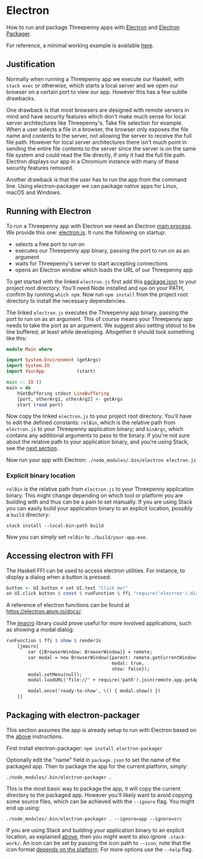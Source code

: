 # Electron
How to run and package Threepenny apps with [Electron](https://electron.atom.io)
and
[Electron Packager](https://github.com/electron-userland/electron-packager#electron-packager).

For reference, a minimal working example is available
[here](https://github.com/barischj/threepenny-gui-electron-example).

## Justification
Normally when running a Threepenny app we execute our Haskell, with `stack exec`
or otherwise, which starts a local server and we open our browser on a certain
port to view our app. However this has a few subtle drawbacks.

One drawback is that most browsers are designed with remote servers in mind and
have security features which don't make much sense for local server
architectures like Threepenny's. Take file selection for example. When a user
selects a file in a browser, the browser only exposes the file name and contents
to the server, not allowing the server to receive the full file path. However
for local server architectures there isn't much point in sending the entire file
contents to the server since the server is on the same file system and could
read the file directly, if only it had the full file path. Electron displays our
app in a Chromium instance with many of these security features removed.

Another drawback is that the user has to run the app from the command line.
Using electron-packager we can package native apps for Linux, macOS and Windows.

## Running with Electron
To run a Threepenny app with Electron we need an Electron
[main process](https://electron.atom.io/docs/tutorial/quick-start/#main-process).
We provide this one: [electron.js](./electron/electron.js). It runs the
following on startup:
- selects a free port to run on
- executes our Threepenny app binary, passing the port to run on as an argument
- waits for Threepenny's server to start accepting connections
- opens an Electron window which loads the URL of our Threepenny app

To get started with the linked `electron.js` first add
this [package.json](./electron/package.json) to your project root directory.
You'll need Node installed and `npm` on your PATH, confirm by running `which
npm`. Now run `npm install` from the project root directory to install the
necessary dependencies.

The linked `electron.js` executes the Threepenny app binary, passing the port to
run on as an argument. This of course means your Threepenny app needs to take
the port as an argument. We suggest also setting stdout to be line buffered, at
least while developing. Altogether it should look something like this:

```Haskell
module Main where

import System.Environment (getArgs)
import System.IO
import YourApp            (start)

main :: IO ()
main = do
    hSetBuffering stdout LineBuffering
    [port, otherArg1, otherArg2] <- getArgs
    start (read port)
```

Now copy the linked `electron.js` to your project root directory. You'll have to
edit the defined constants: `relBin`, which is the relative path from
`electron.js` to your Threepenny application binary; and `binArgs`, which
contains any additional arguments to pass to the binary. If you're not sure
about the relative path to your application binary, and you're using Stack, see
the [next section](#explicit-binary-location).

Now run your app with Electron: `./node_modules/.bin/electron electron.js`

### Explicit binary location
`relBin` is the relative path from `electron.js` to your Threepenny application
binary. This might change depending on which tool or platform you are building
with and thus can be a pain to set manually. If you are using Stack you can
easily build your application binary to an explicit location, possibly a `build`
directory:

```stack install --local-bin-path build```

Now you can simply set `relBin` to `./build/your-app-exe`.

## Accessing electron with FFI

The Haskell FFI can be used to access electron utilities.
For instance, to display a dialog when a button is pressed:

```Haskell
button <- UI.button # set UI.text "Click me!"
on UI.click button $ const $ runFunction $ ffi "require('electron').dialog.showOpenDialog({})"
```

A reference of electron functions can be found at https://electron.atom.io/docs/.

The [jmacro](https://hackage.haskell.org/package/jmacro) library could prove useful for more involved applications, such as showing a modal dialog:

```Haskell
runFunction $ ffi $ show $ renderJs
    [jmacro|
        var {|BrowserWindow: BrowserWindow|} = remote;
        var modal = new BrowserWindow({parent: remote.getCurrentWindow(),
                                       modal: true,
                                       show: false});
        modal.setMenu(null);
        modal.loadURL('file://' + require('path').join(remote.app.getAppPath(), 'dialog.html'));

        modal.once('ready-to-show', \() { modal.show() })
    |]
```

## Packaging with electron-packager
This section assumes the app is already setup to run with Electron based on
the [above](#running-with-electron) instructions.

First install electron-packager: `npm install electron-packager`

Optionally edit the "name" field in `package.json` to set the name of the
packaged app. Then to package the app for the current platform, simply:

```
./node_modules/.bin/electron-packager .
```

This is the most basic way to package the app, it will copy the current
directory to the packaged app. However you'll likely want to avoid copying some
source files, which can be achieved with the `--ignore` flag. You might end up
using:

```
./node_modules/.bin/electron-packager . --ignore=app --ignore=src
```

If you are using Stack and building your application binary to an explicit
location, as explained [above](#explicit-binary-location), then you might want
to also ignore `.stack-work/`. An icon can be set by passing the icon path to
`--icon`, note that the icon format
[depends on the platform](https://github.com/electron-userland/electron-packager/blob/master/docs/api.md#icon).
For more options use the `--help` flag.
